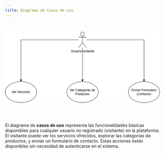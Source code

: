 ```yaml
---
title: Diagrama de Casos de uso
---
```


<br />

![Diagra de Casos de Uso](../../../assets/casosDeUso.drawio.png)

<br />
<br />

El diagrama de **casos de uso** representa las funcionalidades básicas disponibles para cualquier usuario no registrado (visitante) en la plataforma. El visitante puede ver los servicios ofrecidos, explorar las categorías de productos, y enviar un formulario de contacto. Estas acciones están disponibles sin necesidad de autenticarse en el sistema.